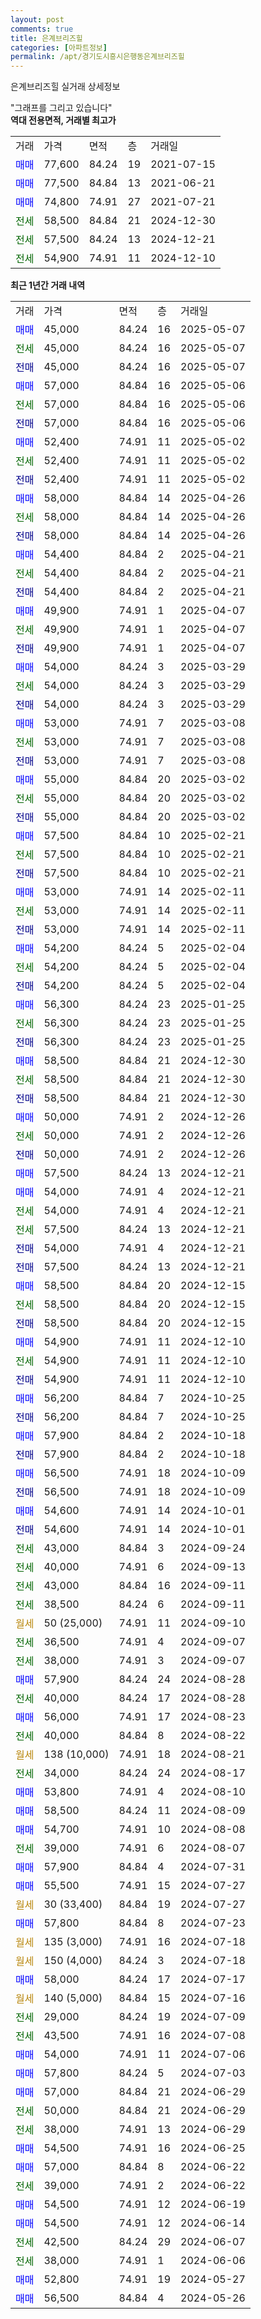 ```yaml
---
layout: post
comments: true
title: 은계브리즈힐
categories: [아파트정보]
permalink: /apt/경기도시흥시은행동은계브리즈힐
---
```


은계브리즈힐 실거래 상세정보

<script type="text/javascript">
  google.charts.load('current', {'packages':['line', 'corechart']});
  google.charts.setOnLoadCallback(drawChart);

  function drawChart() {
    var data = new google.visualization.DataTable();
    data.addColumn('date', '거래일');
    data.addColumn('number', "매매");
    data.addColumn('number', "전세");
    data.addColumn('number', "전매");

    data.addRows([[new Date(Date.parse("2025-05-07")), 45000, null, null], [new Date(Date.parse("2025-05-07")), null, 45000, null], [new Date(Date.parse("2025-05-07")), null, null, 45000], [new Date(Date.parse("2025-05-06")), 57000, null, null], [new Date(Date.parse("2025-05-06")), null, 57000, null], [new Date(Date.parse("2025-05-06")), null, null, 57000], [new Date(Date.parse("2025-05-02")), 52400, null, null], [new Date(Date.parse("2025-05-02")), null, 52400, null], [new Date(Date.parse("2025-05-02")), null, null, 52400], [new Date(Date.parse("2025-04-26")), 58000, null, null], [new Date(Date.parse("2025-04-26")), null, 58000, null], [new Date(Date.parse("2025-04-26")), null, null, 58000], [new Date(Date.parse("2025-04-21")), 54400, null, null], [new Date(Date.parse("2025-04-21")), null, 54400, null], [new Date(Date.parse("2025-04-21")), null, null, 54400], [new Date(Date.parse("2025-04-07")), 49900, null, null], [new Date(Date.parse("2025-04-07")), null, 49900, null], [new Date(Date.parse("2025-04-07")), null, null, 49900], [new Date(Date.parse("2025-03-29")), 54000, null, null], [new Date(Date.parse("2025-03-29")), null, 54000, null], [new Date(Date.parse("2025-03-29")), null, null, 54000], [new Date(Date.parse("2025-03-08")), 53000, null, null], [new Date(Date.parse("2025-03-08")), null, 53000, null], [new Date(Date.parse("2025-03-08")), null, null, 53000], [new Date(Date.parse("2025-03-02")), 55000, null, null], [new Date(Date.parse("2025-03-02")), null, 55000, null], [new Date(Date.parse("2025-03-02")), null, null, 55000], [new Date(Date.parse("2025-02-21")), 57500, null, null], [new Date(Date.parse("2025-02-21")), null, 57500, null], [new Date(Date.parse("2025-02-21")), null, null, 57500], [new Date(Date.parse("2025-02-11")), 53000, null, null], [new Date(Date.parse("2025-02-11")), null, 53000, null], [new Date(Date.parse("2025-02-11")), null, null, 53000], [new Date(Date.parse("2025-02-04")), 54200, null, null], [new Date(Date.parse("2025-02-04")), null, 54200, null], [new Date(Date.parse("2025-02-04")), null, null, 54200], [new Date(Date.parse("2025-01-25")), 56300, null, null], [new Date(Date.parse("2025-01-25")), null, 56300, null], [new Date(Date.parse("2025-01-25")), null, null, 56300], [new Date(Date.parse("2024-12-30")), 58500, null, null], [new Date(Date.parse("2024-12-30")), null, 58500, null], [new Date(Date.parse("2024-12-30")), null, null, 58500], [new Date(Date.parse("2024-12-26")), 50000, null, null], [new Date(Date.parse("2024-12-26")), null, 50000, null], [new Date(Date.parse("2024-12-26")), null, null, 50000], [new Date(Date.parse("2024-12-21")), 57500, null, null], [new Date(Date.parse("2024-12-21")), 54000, null, null], [new Date(Date.parse("2024-12-21")), null, 54000, null], [new Date(Date.parse("2024-12-21")), null, 57500, null], [new Date(Date.parse("2024-12-21")), null, null, 54000], [new Date(Date.parse("2024-12-21")), null, null, 57500], [new Date(Date.parse("2024-12-15")), 58500, null, null], [new Date(Date.parse("2024-12-15")), null, 58500, null], [new Date(Date.parse("2024-12-15")), null, null, 58500], [new Date(Date.parse("2024-12-10")), 54900, null, null], [new Date(Date.parse("2024-12-10")), null, 54900, null], [new Date(Date.parse("2024-12-10")), null, null, 54900], [new Date(Date.parse("2024-10-25")), 56200, null, null], [new Date(Date.parse("2024-10-25")), null, null, 56200], [new Date(Date.parse("2024-10-18")), 57900, null, null], [new Date(Date.parse("2024-10-18")), null, null, 57900], [new Date(Date.parse("2024-10-09")), 56500, null, null], [new Date(Date.parse("2024-10-09")), null, null, 56500], [new Date(Date.parse("2024-10-01")), 54600, null, null], [new Date(Date.parse("2024-10-01")), null, null, 54600], [new Date(Date.parse("2024-09-24")), null, 43000, null], [new Date(Date.parse("2024-09-13")), null, 40000, null], [new Date(Date.parse("2024-09-11")), null, 43000, null], [new Date(Date.parse("2024-09-11")), null, 38500, null], [new Date(Date.parse("2024-09-10")), null, null, null], [new Date(Date.parse("2024-09-07")), null, 36500, null], [new Date(Date.parse("2024-09-07")), null, 38000, null], [new Date(Date.parse("2024-08-28")), 57900, null, null], [new Date(Date.parse("2024-08-28")), null, 40000, null], [new Date(Date.parse("2024-08-23")), 56000, null, null], [new Date(Date.parse("2024-08-22")), null, 40000, null], [new Date(Date.parse("2024-08-21")), null, null, null], [new Date(Date.parse("2024-08-17")), null, 34000, null], [new Date(Date.parse("2024-08-10")), 53800, null, null], [new Date(Date.parse("2024-08-09")), 58500, null, null], [new Date(Date.parse("2024-08-08")), 54700, null, null], [new Date(Date.parse("2024-08-07")), null, 39000, null], [new Date(Date.parse("2024-07-31")), 57900, null, null], [new Date(Date.parse("2024-07-27")), 55500, null, null], [new Date(Date.parse("2024-07-27")), null, null, null], [new Date(Date.parse("2024-07-23")), 57800, null, null], [new Date(Date.parse("2024-07-18")), null, null, null], [new Date(Date.parse("2024-07-18")), null, null, null], [new Date(Date.parse("2024-07-17")), 58000, null, null], [new Date(Date.parse("2024-07-16")), null, null, null], [new Date(Date.parse("2024-07-09")), null, 29000, null], [new Date(Date.parse("2024-07-08")), null, 43500, null], [new Date(Date.parse("2024-07-06")), 54000, null, null], [new Date(Date.parse("2024-07-03")), 57800, null, null], [new Date(Date.parse("2024-06-29")), 57000, null, null], [new Date(Date.parse("2024-06-29")), null, 50000, null], [new Date(Date.parse("2024-06-29")), null, 38000, null], [new Date(Date.parse("2024-06-25")), 54500, null, null], [new Date(Date.parse("2024-06-22")), 57000, null, null], [new Date(Date.parse("2024-06-22")), null, 39000, null], [new Date(Date.parse("2024-06-19")), 54500, null, null], [new Date(Date.parse("2024-06-14")), 54500, null, null], [new Date(Date.parse("2024-06-07")), null, 42500, null], [new Date(Date.parse("2024-06-06")), null, 38000, null], [new Date(Date.parse("2024-05-27")), 52800, null, null], [new Date(Date.parse("2024-05-26")), 56500, null, null]]);

    var options = {
      hAxis: {
        format: 'yyyy/MM/dd'
      },    
      lineWidth: 0,
      pointsVisible: true,    
      title: '최근 1년간 유형별 실거래가 분포',
      legend: { position: 'bottom' }
    };

    var formatter = new google.visualization.NumberFormat({pattern:'###,###'} );
    formatter.format(data, 1);
    formatter.format(data, 2);
    
    setTimeout(function() {
        var chart = new google.visualization.LineChart(document.getElementById('columnchart_material'));
        chart.draw(data, (options));
        document.getElementById('loading').style.display = 'none';
    }, 200);
  }
</script>


<div id="loading" style="z-index:20; display: block; margin-left: 0px">"그래프를 그리고 있습니다"</div>
<div id="columnchart_material" style="width: 95%; margin-left: 0px; display: block"></div>
<!-- contents start -->
<b>역대 전용면적, 거래별 최고가</b>
<table class="sortable">
    <tr>
      <td>거래</td>
      <td>가격</td>
      <td>면적</td>
      <td>층</td>
      <td>거래일</td>
    </tr>
        <tr>
          <td><a style="color: blue">매매</a></td>
          <td>77,600</td>
          <td>84.24</td>
          <td>19</td>
          <td>2021-07-15</td>
        </tr>            <tr>
          <td><a style="color: blue">매매</a></td>
          <td>77,500</td>
          <td>84.84</td>
          <td>13</td>
          <td>2021-06-21</td>
        </tr>            <tr>
          <td><a style="color: blue">매매</a></td>
          <td>74,800</td>
          <td>74.91</td>
          <td>27</td>
          <td>2021-07-21</td>
        </tr>        
        <tr>
              <td><a style="color: darkgreen">전세</a></td>
              <td>58,500</td>
              <td>84.84</td>
              <td>21</td>
              <td>2024-12-30</td>
            </tr>            <tr>
              <td><a style="color: darkgreen">전세</a></td>
              <td>57,500</td>
              <td>84.24</td>
              <td>13</td>
              <td>2024-12-21</td>
            </tr>            <tr>
              <td><a style="color: darkgreen">전세</a></td>
              <td>54,900</td>
              <td>74.91</td>
              <td>11</td>
              <td>2024-12-10</td>
            </tr>        
    
</table>

<b>최근 1년간 거래 내역</b>

<table class="sortable">
    <tr>
      <td>거래</td>
      <td>가격</td>
      <td>면적</td>
      <td>층</td>
      <td>거래일</td>
    </tr>
    <tr>
      <td><a style="color: blue">매매</a></td>
      <td>45,000</td>
      <td>84.24</td>
      <td>16</td>
      <td>2025-05-07</td>
    </tr>          <tr>
      <td><a style="color: darkgreen">전세</a></td>
      <td>45,000</td>
      <td>84.24</td>
      <td>16</td>
      <td>2025-05-07</td>
    </tr>          <tr>
      <td><a style="color: darkblue">전매</a></td>
      <td>45,000</td>
      <td>84.24</td>
      <td>16</td>
      <td>2025-05-07</td>
    </tr>          <tr>
      <td><a style="color: blue">매매</a></td>
      <td>57,000</td>
      <td>84.84</td>
      <td>16</td>
      <td>2025-05-06</td>
    </tr>          <tr>
      <td><a style="color: darkgreen">전세</a></td>
      <td>57,000</td>
      <td>84.84</td>
      <td>16</td>
      <td>2025-05-06</td>
    </tr>          <tr>
      <td><a style="color: darkblue">전매</a></td>
      <td>57,000</td>
      <td>84.84</td>
      <td>16</td>
      <td>2025-05-06</td>
    </tr>          <tr>
      <td><a style="color: blue">매매</a></td>
      <td>52,400</td>
      <td>74.91</td>
      <td>11</td>
      <td>2025-05-02</td>
    </tr>          <tr>
      <td><a style="color: darkgreen">전세</a></td>
      <td>52,400</td>
      <td>74.91</td>
      <td>11</td>
      <td>2025-05-02</td>
    </tr>          <tr>
      <td><a style="color: darkblue">전매</a></td>
      <td>52,400</td>
      <td>74.91</td>
      <td>11</td>
      <td>2025-05-02</td>
    </tr>          <tr>
      <td><a style="color: blue">매매</a></td>
      <td>58,000</td>
      <td>84.84</td>
      <td>14</td>
      <td>2025-04-26</td>
    </tr>          <tr>
      <td><a style="color: darkgreen">전세</a></td>
      <td>58,000</td>
      <td>84.84</td>
      <td>14</td>
      <td>2025-04-26</td>
    </tr>          <tr>
      <td><a style="color: darkblue">전매</a></td>
      <td>58,000</td>
      <td>84.84</td>
      <td>14</td>
      <td>2025-04-26</td>
    </tr>          <tr>
      <td><a style="color: blue">매매</a></td>
      <td>54,400</td>
      <td>84.84</td>
      <td>2</td>
      <td>2025-04-21</td>
    </tr>          <tr>
      <td><a style="color: darkgreen">전세</a></td>
      <td>54,400</td>
      <td>84.84</td>
      <td>2</td>
      <td>2025-04-21</td>
    </tr>          <tr>
      <td><a style="color: darkblue">전매</a></td>
      <td>54,400</td>
      <td>84.84</td>
      <td>2</td>
      <td>2025-04-21</td>
    </tr>          <tr>
      <td><a style="color: blue">매매</a></td>
      <td>49,900</td>
      <td>74.91</td>
      <td>1</td>
      <td>2025-04-07</td>
    </tr>          <tr>
      <td><a style="color: darkgreen">전세</a></td>
      <td>49,900</td>
      <td>74.91</td>
      <td>1</td>
      <td>2025-04-07</td>
    </tr>          <tr>
      <td><a style="color: darkblue">전매</a></td>
      <td>49,900</td>
      <td>74.91</td>
      <td>1</td>
      <td>2025-04-07</td>
    </tr>          <tr>
      <td><a style="color: blue">매매</a></td>
      <td>54,000</td>
      <td>84.24</td>
      <td>3</td>
      <td>2025-03-29</td>
    </tr>          <tr>
      <td><a style="color: darkgreen">전세</a></td>
      <td>54,000</td>
      <td>84.24</td>
      <td>3</td>
      <td>2025-03-29</td>
    </tr>          <tr>
      <td><a style="color: darkblue">전매</a></td>
      <td>54,000</td>
      <td>84.24</td>
      <td>3</td>
      <td>2025-03-29</td>
    </tr>          <tr>
      <td><a style="color: blue">매매</a></td>
      <td>53,000</td>
      <td>74.91</td>
      <td>7</td>
      <td>2025-03-08</td>
    </tr>          <tr>
      <td><a style="color: darkgreen">전세</a></td>
      <td>53,000</td>
      <td>74.91</td>
      <td>7</td>
      <td>2025-03-08</td>
    </tr>          <tr>
      <td><a style="color: darkblue">전매</a></td>
      <td>53,000</td>
      <td>74.91</td>
      <td>7</td>
      <td>2025-03-08</td>
    </tr>          <tr>
      <td><a style="color: blue">매매</a></td>
      <td>55,000</td>
      <td>84.84</td>
      <td>20</td>
      <td>2025-03-02</td>
    </tr>          <tr>
      <td><a style="color: darkgreen">전세</a></td>
      <td>55,000</td>
      <td>84.84</td>
      <td>20</td>
      <td>2025-03-02</td>
    </tr>          <tr>
      <td><a style="color: darkblue">전매</a></td>
      <td>55,000</td>
      <td>84.84</td>
      <td>20</td>
      <td>2025-03-02</td>
    </tr>          <tr>
      <td><a style="color: blue">매매</a></td>
      <td>57,500</td>
      <td>84.84</td>
      <td>10</td>
      <td>2025-02-21</td>
    </tr>          <tr>
      <td><a style="color: darkgreen">전세</a></td>
      <td>57,500</td>
      <td>84.84</td>
      <td>10</td>
      <td>2025-02-21</td>
    </tr>          <tr>
      <td><a style="color: darkblue">전매</a></td>
      <td>57,500</td>
      <td>84.84</td>
      <td>10</td>
      <td>2025-02-21</td>
    </tr>          <tr>
      <td><a style="color: blue">매매</a></td>
      <td>53,000</td>
      <td>74.91</td>
      <td>14</td>
      <td>2025-02-11</td>
    </tr>          <tr>
      <td><a style="color: darkgreen">전세</a></td>
      <td>53,000</td>
      <td>74.91</td>
      <td>14</td>
      <td>2025-02-11</td>
    </tr>          <tr>
      <td><a style="color: darkblue">전매</a></td>
      <td>53,000</td>
      <td>74.91</td>
      <td>14</td>
      <td>2025-02-11</td>
    </tr>          <tr>
      <td><a style="color: blue">매매</a></td>
      <td>54,200</td>
      <td>84.24</td>
      <td>5</td>
      <td>2025-02-04</td>
    </tr>          <tr>
      <td><a style="color: darkgreen">전세</a></td>
      <td>54,200</td>
      <td>84.24</td>
      <td>5</td>
      <td>2025-02-04</td>
    </tr>          <tr>
      <td><a style="color: darkblue">전매</a></td>
      <td>54,200</td>
      <td>84.24</td>
      <td>5</td>
      <td>2025-02-04</td>
    </tr>          <tr>
      <td><a style="color: blue">매매</a></td>
      <td>56,300</td>
      <td>84.24</td>
      <td>23</td>
      <td>2025-01-25</td>
    </tr>          <tr>
      <td><a style="color: darkgreen">전세</a></td>
      <td>56,300</td>
      <td>84.24</td>
      <td>23</td>
      <td>2025-01-25</td>
    </tr>          <tr>
      <td><a style="color: darkblue">전매</a></td>
      <td>56,300</td>
      <td>84.24</td>
      <td>23</td>
      <td>2025-01-25</td>
    </tr>          <tr>
      <td><a style="color: blue">매매</a></td>
      <td>58,500</td>
      <td>84.84</td>
      <td>21</td>
      <td>2024-12-30</td>
    </tr>          <tr>
      <td><a style="color: darkgreen">전세</a></td>
      <td>58,500</td>
      <td>84.84</td>
      <td>21</td>
      <td>2024-12-30</td>
    </tr>          <tr>
      <td><a style="color: darkblue">전매</a></td>
      <td>58,500</td>
      <td>84.84</td>
      <td>21</td>
      <td>2024-12-30</td>
    </tr>          <tr>
      <td><a style="color: blue">매매</a></td>
      <td>50,000</td>
      <td>74.91</td>
      <td>2</td>
      <td>2024-12-26</td>
    </tr>          <tr>
      <td><a style="color: darkgreen">전세</a></td>
      <td>50,000</td>
      <td>74.91</td>
      <td>2</td>
      <td>2024-12-26</td>
    </tr>          <tr>
      <td><a style="color: darkblue">전매</a></td>
      <td>50,000</td>
      <td>74.91</td>
      <td>2</td>
      <td>2024-12-26</td>
    </tr>          <tr>
      <td><a style="color: blue">매매</a></td>
      <td>57,500</td>
      <td>84.24</td>
      <td>13</td>
      <td>2024-12-21</td>
    </tr>          <tr>
      <td><a style="color: blue">매매</a></td>
      <td>54,000</td>
      <td>74.91</td>
      <td>4</td>
      <td>2024-12-21</td>
    </tr>          <tr>
      <td><a style="color: darkgreen">전세</a></td>
      <td>54,000</td>
      <td>74.91</td>
      <td>4</td>
      <td>2024-12-21</td>
    </tr>          <tr>
      <td><a style="color: darkgreen">전세</a></td>
      <td>57,500</td>
      <td>84.24</td>
      <td>13</td>
      <td>2024-12-21</td>
    </tr>          <tr>
      <td><a style="color: darkblue">전매</a></td>
      <td>54,000</td>
      <td>74.91</td>
      <td>4</td>
      <td>2024-12-21</td>
    </tr>          <tr>
      <td><a style="color: darkblue">전매</a></td>
      <td>57,500</td>
      <td>84.24</td>
      <td>13</td>
      <td>2024-12-21</td>
    </tr>          <tr>
      <td><a style="color: blue">매매</a></td>
      <td>58,500</td>
      <td>84.84</td>
      <td>20</td>
      <td>2024-12-15</td>
    </tr>          <tr>
      <td><a style="color: darkgreen">전세</a></td>
      <td>58,500</td>
      <td>84.84</td>
      <td>20</td>
      <td>2024-12-15</td>
    </tr>          <tr>
      <td><a style="color: darkblue">전매</a></td>
      <td>58,500</td>
      <td>84.84</td>
      <td>20</td>
      <td>2024-12-15</td>
    </tr>          <tr>
      <td><a style="color: blue">매매</a></td>
      <td>54,900</td>
      <td>74.91</td>
      <td>11</td>
      <td>2024-12-10</td>
    </tr>          <tr>
      <td><a style="color: darkgreen">전세</a></td>
      <td>54,900</td>
      <td>74.91</td>
      <td>11</td>
      <td>2024-12-10</td>
    </tr>          <tr>
      <td><a style="color: darkblue">전매</a></td>
      <td>54,900</td>
      <td>74.91</td>
      <td>11</td>
      <td>2024-12-10</td>
    </tr>          <tr>
      <td><a style="color: blue">매매</a></td>
      <td>56,200</td>
      <td>84.84</td>
      <td>7</td>
      <td>2024-10-25</td>
    </tr>          <tr>
      <td><a style="color: darkblue">전매</a></td>
      <td>56,200</td>
      <td>84.84</td>
      <td>7</td>
      <td>2024-10-25</td>
    </tr>          <tr>
      <td><a style="color: blue">매매</a></td>
      <td>57,900</td>
      <td>84.84</td>
      <td>2</td>
      <td>2024-10-18</td>
    </tr>          <tr>
      <td><a style="color: darkblue">전매</a></td>
      <td>57,900</td>
      <td>84.84</td>
      <td>2</td>
      <td>2024-10-18</td>
    </tr>          <tr>
      <td><a style="color: blue">매매</a></td>
      <td>56,500</td>
      <td>74.91</td>
      <td>18</td>
      <td>2024-10-09</td>
    </tr>          <tr>
      <td><a style="color: darkblue">전매</a></td>
      <td>56,500</td>
      <td>74.91</td>
      <td>18</td>
      <td>2024-10-09</td>
    </tr>          <tr>
      <td><a style="color: blue">매매</a></td>
      <td>54,600</td>
      <td>74.91</td>
      <td>14</td>
      <td>2024-10-01</td>
    </tr>          <tr>
      <td><a style="color: darkblue">전매</a></td>
      <td>54,600</td>
      <td>74.91</td>
      <td>14</td>
      <td>2024-10-01</td>
    </tr>          <tr>
      <td><a style="color: darkgreen">전세</a></td>
      <td>43,000</td>
      <td>84.84</td>
      <td>3</td>
      <td>2024-09-24</td>
    </tr>          <tr>
      <td><a style="color: darkgreen">전세</a></td>
      <td>40,000</td>
      <td>74.91</td>
      <td>6</td>
      <td>2024-09-13</td>
    </tr>          <tr>
      <td><a style="color: darkgreen">전세</a></td>
      <td>43,000</td>
      <td>84.84</td>
      <td>16</td>
      <td>2024-09-11</td>
    </tr>          <tr>
      <td><a style="color: darkgreen">전세</a></td>
      <td>38,500</td>
      <td>84.24</td>
      <td>6</td>
      <td>2024-09-11</td>
    </tr>          <tr>
      <td><a style="color: darkgoldenrod">월세</a></td>
      <td>50 (25,000)</td>
      <td>74.91</td>
      <td>11</td>
      <td>2024-09-10</td>
    </tr>          <tr>
      <td><a style="color: darkgreen">전세</a></td>
      <td>36,500</td>
      <td>74.91</td>
      <td>4</td>
      <td>2024-09-07</td>
    </tr>          <tr>
      <td><a style="color: darkgreen">전세</a></td>
      <td>38,000</td>
      <td>74.91</td>
      <td>3</td>
      <td>2024-09-07</td>
    </tr>          <tr>
      <td><a style="color: blue">매매</a></td>
      <td>57,900</td>
      <td>84.24</td>
      <td>24</td>
      <td>2024-08-28</td>
    </tr>          <tr>
      <td><a style="color: darkgreen">전세</a></td>
      <td>40,000</td>
      <td>84.24</td>
      <td>17</td>
      <td>2024-08-28</td>
    </tr>          <tr>
      <td><a style="color: blue">매매</a></td>
      <td>56,000</td>
      <td>74.91</td>
      <td>17</td>
      <td>2024-08-23</td>
    </tr>          <tr>
      <td><a style="color: darkgreen">전세</a></td>
      <td>40,000</td>
      <td>84.84</td>
      <td>8</td>
      <td>2024-08-22</td>
    </tr>          <tr>
      <td><a style="color: darkgoldenrod">월세</a></td>
      <td>138 (10,000)</td>
      <td>74.91</td>
      <td>18</td>
      <td>2024-08-21</td>
    </tr>          <tr>
      <td><a style="color: darkgreen">전세</a></td>
      <td>34,000</td>
      <td>84.24</td>
      <td>24</td>
      <td>2024-08-17</td>
    </tr>          <tr>
      <td><a style="color: blue">매매</a></td>
      <td>53,800</td>
      <td>74.91</td>
      <td>4</td>
      <td>2024-08-10</td>
    </tr>          <tr>
      <td><a style="color: blue">매매</a></td>
      <td>58,500</td>
      <td>84.24</td>
      <td>11</td>
      <td>2024-08-09</td>
    </tr>          <tr>
      <td><a style="color: blue">매매</a></td>
      <td>54,700</td>
      <td>74.91</td>
      <td>10</td>
      <td>2024-08-08</td>
    </tr>          <tr>
      <td><a style="color: darkgreen">전세</a></td>
      <td>39,000</td>
      <td>74.91</td>
      <td>6</td>
      <td>2024-08-07</td>
    </tr>          <tr>
      <td><a style="color: blue">매매</a></td>
      <td>57,900</td>
      <td>84.84</td>
      <td>4</td>
      <td>2024-07-31</td>
    </tr>          <tr>
      <td><a style="color: blue">매매</a></td>
      <td>55,500</td>
      <td>74.91</td>
      <td>15</td>
      <td>2024-07-27</td>
    </tr>          <tr>
      <td><a style="color: darkgoldenrod">월세</a></td>
      <td>30 (33,400)</td>
      <td>84.84</td>
      <td>19</td>
      <td>2024-07-27</td>
    </tr>          <tr>
      <td><a style="color: blue">매매</a></td>
      <td>57,800</td>
      <td>84.84</td>
      <td>8</td>
      <td>2024-07-23</td>
    </tr>          <tr>
      <td><a style="color: darkgoldenrod">월세</a></td>
      <td>135 (3,000)</td>
      <td>74.91</td>
      <td>16</td>
      <td>2024-07-18</td>
    </tr>          <tr>
      <td><a style="color: darkgoldenrod">월세</a></td>
      <td>150 (4,000)</td>
      <td>84.24</td>
      <td>3</td>
      <td>2024-07-18</td>
    </tr>          <tr>
      <td><a style="color: blue">매매</a></td>
      <td>58,000</td>
      <td>84.24</td>
      <td>17</td>
      <td>2024-07-17</td>
    </tr>          <tr>
      <td><a style="color: darkgoldenrod">월세</a></td>
      <td>140 (5,000)</td>
      <td>84.84</td>
      <td>15</td>
      <td>2024-07-16</td>
    </tr>          <tr>
      <td><a style="color: darkgreen">전세</a></td>
      <td>29,000</td>
      <td>84.24</td>
      <td>19</td>
      <td>2024-07-09</td>
    </tr>          <tr>
      <td><a style="color: darkgreen">전세</a></td>
      <td>43,500</td>
      <td>74.91</td>
      <td>16</td>
      <td>2024-07-08</td>
    </tr>          <tr>
      <td><a style="color: blue">매매</a></td>
      <td>54,000</td>
      <td>74.91</td>
      <td>11</td>
      <td>2024-07-06</td>
    </tr>          <tr>
      <td><a style="color: blue">매매</a></td>
      <td>57,800</td>
      <td>84.24</td>
      <td>5</td>
      <td>2024-07-03</td>
    </tr>          <tr>
      <td><a style="color: blue">매매</a></td>
      <td>57,000</td>
      <td>84.84</td>
      <td>21</td>
      <td>2024-06-29</td>
    </tr>          <tr>
      <td><a style="color: darkgreen">전세</a></td>
      <td>50,000</td>
      <td>84.84</td>
      <td>21</td>
      <td>2024-06-29</td>
    </tr>          <tr>
      <td><a style="color: darkgreen">전세</a></td>
      <td>38,000</td>
      <td>74.91</td>
      <td>13</td>
      <td>2024-06-29</td>
    </tr>          <tr>
      <td><a style="color: blue">매매</a></td>
      <td>54,500</td>
      <td>74.91</td>
      <td>16</td>
      <td>2024-06-25</td>
    </tr>          <tr>
      <td><a style="color: blue">매매</a></td>
      <td>57,000</td>
      <td>84.84</td>
      <td>8</td>
      <td>2024-06-22</td>
    </tr>          <tr>
      <td><a style="color: darkgreen">전세</a></td>
      <td>39,000</td>
      <td>74.91</td>
      <td>2</td>
      <td>2024-06-22</td>
    </tr>          <tr>
      <td><a style="color: blue">매매</a></td>
      <td>54,500</td>
      <td>74.91</td>
      <td>12</td>
      <td>2024-06-19</td>
    </tr>          <tr>
      <td><a style="color: blue">매매</a></td>
      <td>54,500</td>
      <td>74.91</td>
      <td>12</td>
      <td>2024-06-14</td>
    </tr>          <tr>
      <td><a style="color: darkgreen">전세</a></td>
      <td>42,500</td>
      <td>84.24</td>
      <td>29</td>
      <td>2024-06-07</td>
    </tr>          <tr>
      <td><a style="color: darkgreen">전세</a></td>
      <td>38,000</td>
      <td>74.91</td>
      <td>1</td>
      <td>2024-06-06</td>
    </tr>          <tr>
      <td><a style="color: blue">매매</a></td>
      <td>52,800</td>
      <td>74.91</td>
      <td>19</td>
      <td>2024-05-27</td>
    </tr>          <tr>
      <td><a style="color: blue">매매</a></td>
      <td>56,500</td>
      <td>84.84</td>
      <td>4</td>
      <td>2024-05-26</td>
    </tr>      </table>
<!-- contents end -->    

